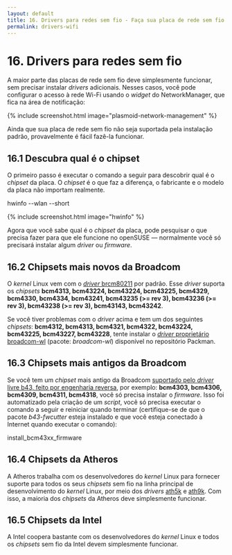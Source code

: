 ```yaml
---
layout: default
title: 16. Drivers para redes sem fio - Faça sua placa de rede sem fio Broadcom, Ralink, etc. funcionar
permalink: drivers-wifi
---
```


# 16. Drivers para redes sem fio

A maior parte das placas de rede sem fio deve simplesmente funcionar, sem precisar instalar *drivers* adicionais. Nesses casos, você pode configurar o acesso à rede Wi-Fi usando o *widget* do NetworkManager, que fica na área de notificação:

{% include screenshot.html image="plasmoid-network-management" %}

Ainda que sua placa de rede sem fio não seja suportada pela instalação padrão, provavelmente é fácil fazê-la funcionar.

## 16.1 Descubra qual é o chipset

O primeiro passo é executar o comando a seguir para descobrir qual é o *chipset* da placa. O *chipset* é o que faz a diferença, o fabricante e o modelo da placa não importam realmente.

<div class="clroot">hwinfo --wlan --short</div><p></p>

{% include screenshot.html image="hwinfo" %}

Agora que você sabe qual é o *chipset* da placa, pode pesquisar o que precisa fazer para que ele funcione no openSUSE — normalmente você só precisará instalar algum *driver* ou *firmware*.

## 16.2 Chipsets mais novos da Broadcom

O *kernel* Linux vem com o [*driver* brcm80211](http://linuxwireless.org/en/users/Drivers/brcm80211) por padrão. Esse *driver* suporta os *chipsets* **bcm4313, bcm43224, bcm43224, bcm43225, bcm4329, bcm4330, bcm4334, bcm43241, bcm43235 (>= rev 3), bcm43236 (>= rev 3), bcm43238 (>= rev 3), bcm43143, bcm43242**.

Se você tiver problemas com o *driver* acima e tem um dos seguintes *chipsets*: **bcm4312, bcm4313, bcm4321, bcm4322, bcm43224, bcm43225, bcm43227, bcm43228**, tente instalar o [*driver* proprietário broadcom-wl](https://www.broadcom.com/support/802.11) (pacote: *broadcom-wl*) disponível no repositório Packman.

## 16.3 Chipsets mais antigos da Broadcom

Se você tem um *chipset* mais antigo da Broadcom [suportado pelo *driver* livre b43, feito por engenharia reversa](http://linuxwireless.org/en/users/Drivers/b43#Supported_chip_types), por exemplo: **bcm4303, bcm4306, bcm4309, bcm4311, bcm4318**, você só precisa instalar o *firmware*. Isso foi automatizado pela criação de um *script*, você só precisa executar o comando a seguir e reiniciar quando terminar (certifique-se de que o pacote *b43-fwcutter* esteja instalado e que você esteja conectado à Internet quando executar o comando):

<div class="clroot">install_bcm43xx_firmware</div>

## 16.4 Chipsets da Atheros

A Atheros trabalha com os desenvolvedores do *kernel* Linux para fornecer suporte para todos os seus *chipsets* sem fio na linha principal de desenvolvimento do *kernel* Linux, por meio dos *drivers* [ath5k](http://linuxwireless.org/en/users/Drivers/ath5k#supported_chips) e [ath9k](http://linuxwireless.org/en/users/Drivers/ath9k#supported_chipsets). Com isso, a maioria dos *chipsets* da Atheros deve simplesmente funcionar.

## 16.5 Chipsets da Intel

A Intel coopera bastante com os desenvolvedores do *kernel* Linux e todos os *chipsets* sem fio da Intel devem simplesmente funcionar.
